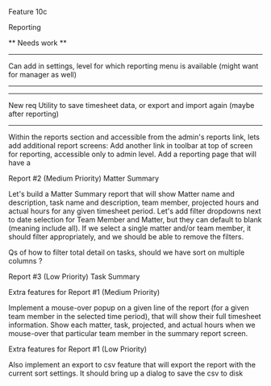 Feature 10c

Reporting

**
Needs work
**

***
Can add in settings, level for which reporting menu is available (might want for manager as well)
***

****
New req
Utility to save timesheet data, or export and import again (maybe after reporting)

****

Within the reports section and accessible from the admin's reports link, lets add additional report screens:
Add another link in toolbar at top of screen for reporting, accessible only to admin level.  Add a reporting page that will have a 



Report #2 (Medium Priority)
Matter Summary

Let's build a Matter Summary report that will show Matter name and description, task name and description, team member, projected hours and actual hours for any given timesheet period.  Let's add filter dropdowns next to date selection for Team Member and Matter, but they can default to blank (meaning include all).  If we select a single matter and/or team member, it should filter appropriately, and we should be able to remove the filters.


Qs of how to filter total detail on tasks, should we have sort on multiple columns ?



Report #3 (Low Priority)
Task Summary



Extra features for Report #1 (Medium Priority)

Implement a mouse-over popup on a given line of the report (for a given team member in the selected time period), that will show their full timesheet information.  Show each matter, task, projected, and actual hours when we mouse-over that particular team member in the summary report screen.

Extra features for Report #1 (Low Priority)

Also implement an export to csv feature that will export the report with the current sort settings.  It should bring up a dialog to save the csv to disk



